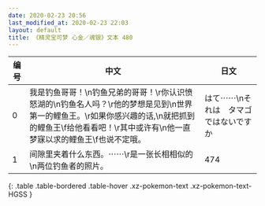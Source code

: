 ```yaml
---
date: 2020-02-23 20:56
last_modified_at: 2020-02-23 22:03
layout: default
title: 《精灵宝可梦 心金／魂银》文本 480
---
```

| 编号 | 中文 | 日文 |
| ---- | ---- | ---- |
| 0 | 我是钓鱼哥哥！\n钓鱼兄弟的哥哥！\r你认识愤怒湖的\n钓鱼名人吗？\r他的梦想是见到\n世界第一的鲤鱼王。\r如果你感兴趣的话,\n就把抓到的鲤鱼王\f给他看看吧！\r其中或许有\n他一直梦寐以求的鲤鱼王\f也说不定哦。 | はて⋯⋯\nそれは　タマゴ　ではないですか |
| 1 | 间隙里夹着什么东西。⋯⋯\r是一张长相相似的\n两位钓鱼者的照片。 | 474 |
{: .table .table-bordered .table-hover .xz-pokemon-text .xz-pokemon-text-HGSS }